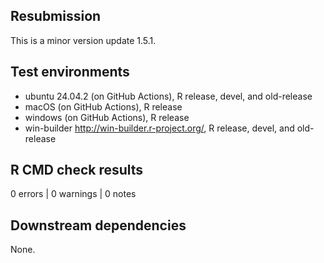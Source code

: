 ##  Resubmission

This is a minor version update 1.5.1.

## Test environments

* ubuntu 24.04.2 (on GitHub Actions), R release, devel, and old-release
* macOS (on GitHub Actions), R release
* windows (on GitHub Actions), R release
* win-builder http://win-builder.r-project.org/, R release, devel, and old-release

## R CMD check results

0 errors | 0 warnings | 0 notes

## Downstream dependencies

None.
